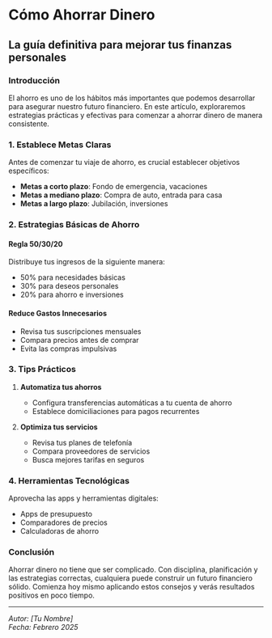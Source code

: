 # Cómo Ahorrar Dinero

## La guía definitiva para mejorar tus finanzas personales

### Introducción

El ahorro es uno de los hábitos más importantes que podemos desarrollar para asegurar nuestro futuro financiero. En este artículo, exploraremos estrategias prácticas y efectivas para comenzar a ahorrar dinero de manera consistente.

### 1. Establece Metas Claras

Antes de comenzar tu viaje de ahorro, es crucial establecer objetivos específicos:

- **Metas a corto plazo**: Fondo de emergencia, vacaciones
- **Metas a mediano plazo**: Compra de auto, entrada para casa
- **Metas a largo plazo**: Jubilación, inversiones

### 2. Estrategias Básicas de Ahorro

#### Regla 50/30/20
Distribuye tus ingresos de la siguiente manera:
- 50% para necesidades básicas
- 30% para deseos personales
- 20% para ahorro e inversiones

#### Reduce Gastos Innecesarios
* Revisa tus suscripciones mensuales
* Compara precios antes de comprar
* Evita las compras impulsivas

### 3. Tips Prácticos

1. **Automatiza tus ahorros**
   - Configura transferencias automáticas a tu cuenta de ahorro
   - Establece domiciliaciones para pagos recurrentes

2. **Optimiza tus servicios**
   - Revisa tus planes de telefonía
   - Compara proveedores de servicios
   - Busca mejores tarifas en seguros

### 4. Herramientas Tecnológicas

Aprovecha las apps y herramientas digitales:
* Apps de presupuesto
* Comparadores de precios
* Calculadoras de ahorro

### Conclusión

Ahorrar dinero no tiene que ser complicado. Con disciplina, planificación y las estrategias correctas, cualquiera puede construir un futuro financiero sólido. Comienza hoy mismo aplicando estos consejos y verás resultados positivos en poco tiempo.

---
*Autor: [Tu Nombre]*  
*Fecha: Febrero 2025*

